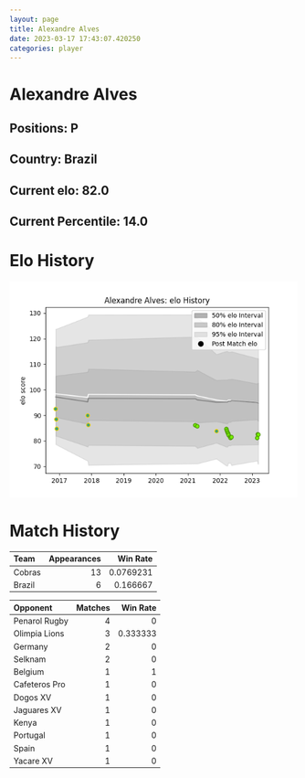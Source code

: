 ```yaml
---  
layout: page  
title: Alexandre Alves  
date: 2023-03-17 17:43:07.420250  
categories: player  
---
```

# Alexandre Alves

## Positions: P

## Country: Brazil

## Current elo: 82.0

## Current Percentile: 14.0

# Elo History


![elo history](history_AlexandreAlves.png)
# Match History


| Team   |   Appearances |   Win Rate |
|:-------|--------------:|-----------:|
| Cobras |            13 |  0.0769231 |
| Brazil |             6 |  0.166667  |

| Opponent      |   Matches |   Win Rate |
|:--------------|----------:|-----------:|
| Penarol Rugby |         4 |   0        |
| Olimpia Lions |         3 |   0.333333 |
| Germany       |         2 |   0        |
| Selknam       |         2 |   0        |
| Belgium       |         1 |   1        |
| Cafeteros Pro |         1 |   0        |
| Dogos XV      |         1 |   0        |
| Jaguares XV   |         1 |   0        |
| Kenya         |         1 |   0        |
| Portugal      |         1 |   0        |
| Spain         |         1 |   0        |
| Yacare XV     |         1 |   0        |